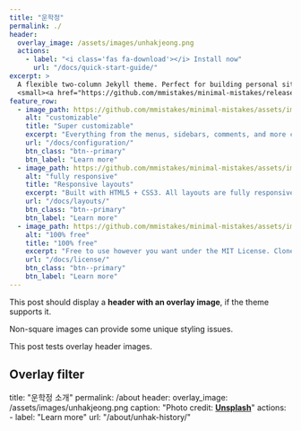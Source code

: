 ```yaml
---
title: "운학정"
permalink: ./
header:
  overlay_image: /assets/images/unhakjeong.png
  actions:
    - label: "<i class='fas fa-download'></i> Install now"
      url: "/docs/quick-start-guide/"
excerpt: >
  A flexible two-column Jekyll theme. Perfect for building personal sites, blogs, and portfolios.<br />
  <small><a href="https://github.com/mmistakes/minimal-mistakes/releases/tag/4.22.0">Latest release v4.22.0</a></small>
feature_row:
  - image_path: https://github.com/mmistakes/minimal-mistakes/assets/images/mm-customizable-feature.png
    alt: "customizable"
    title: "Super customizable"
    excerpt: "Everything from the menus, sidebars, comments, and more can be configured or set with YAML Front Matter."
    url: "/docs/configuration/"
    btn_class: "btn--primary"
    btn_label: "Learn more"
  - image_path: https://github.com/mmistakes/minimal-mistakes/assets/images/mm-responsive-feature.png
    alt: "fully responsive"
    title: "Responsive layouts"
    excerpt: "Built with HTML5 + CSS3. All layouts are fully responsive with helpers to augment your content."
    url: "/docs/layouts/"
    btn_class: "btn--primary"
    btn_label: "Learn more"
  - image_path: https://github.com/mmistakes/minimal-mistakes/assets/images/mm-free-feature.png
    alt: "100% free"
    title: "100% free"
    excerpt: "Free to use however you want under the MIT License. Clone it, fork it, customize it... whatever!"
    url: "/docs/license/"
    btn_class: "btn--primary"
    btn_label: "Learn more"    
---
```


This post should display a **header with an overlay image**, if the theme supports it.

Non-square images can provide some unique styling issues.

This post tests overlay header images.

## Overlay filter

title: "운학정 소개"
permalink: /about
header:
  overlay_image: /assets/images/unhakjeong.png
  caption: "Photo credit: [**Unsplash**](https://unsplash.com)"
  actions:
    - label: "Learn more"
      url: "/about/unhak-history/"